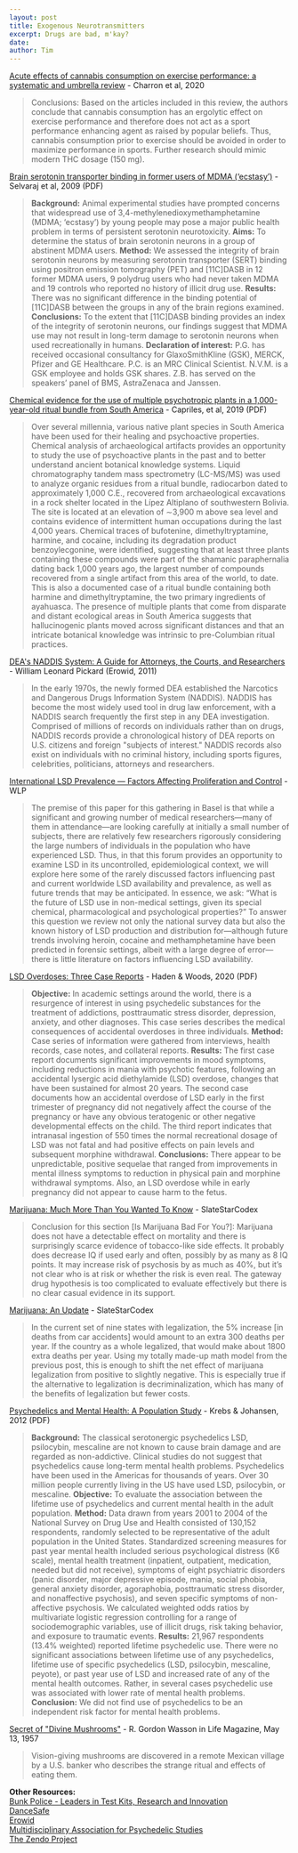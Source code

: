 ```yaml
---
layout: post
title: Exogenous Neurotransmitters
excerpt: Drugs are bad, m'kay?
date: 
author: Tim
---
```


[Acute effects of cannabis consumption on exercise performance: a systematic and umbrella review](https://pubmed.ncbi.nlm.nih.gov/32734752/) - Charron et al, 2020  
> Conclusions: Based on the articles included in this review, the authors conclude that cannabis consumption has an ergolytic effect on exercise performance and therefore does not act as a sport performance enhancing agent as raised by popular beliefs. Thus, cannabis consumption prior to exercise should be avoided in order to maximize performance in sports. Further research should mimic modern THC dosage (150 mg). 

[Brain serotonin transporter binding in former users of MDMA (‘ecstasy’)](../../../papers/selvaraj2009.pdf) - Selvaraj et al, 2009 (PDF)  
> **Background:** Animal experimental studies have prompted concerns that widespread use of 3,4-methylenedioxymethamphetamine (MDMA; ‘ecstasy’) by young people may pose a major public health problem in terms of persistent serotonin neurotoxicity. **Aims:** To determine the status of brain serotonin neurons in a group of abstinent MDMA users. **Method:** We assessed the integrity of brain serotonin neurons by measuring serotonin transporter (SERT) binding using positron emission tomography (PET) and [11C]DASB in 12 former MDMA users, 9 polydrug users who had never taken MDMA and 19 controls who reported no history of illicit drug use. **Results:** There was no significant difference in the binding potential of [11C]DASB between the groups in any of the brain regions examined. **Conclusions:** To the extent that [11C]DASB binding provides an index of the integrity of serotonin neurons, our findings suggest that MDMA use may not result in long-term damage to serotonin neurons when used recreationally in humans. **Declaration of interest:** P.G. has received occasional consultancy for GlaxoSmithKline (GSK), MERCK, Pfizer and GE Healthcare. P.C. is an MRC Clinical Scientist. N.V.M. is a GSK employee and holds GSK shares. Z.B. has served on the speakers’ panel of BMS, AstraZenaca and Janssen.

[Chemical evidence for the use of multiple psychotropic plants in a 1,000-year-old ritual bundle from South America](../../../papers/capriles2019.pdf) - Capriles, et al, 2019 (PDF)  
> Over several millennia, various native plant species in South America have been used for their healing and psychoactive properties. Chemical analysis of archaeological artifacts provides an opportunity to study the use of psychoactive plants in the past and to better understand ancient botanical knowledge systems. Liquid chromatography tandem mass spectrometry (LC-MS/MS) was used to analyze organic residues from a ritual bundle, radiocarbon dated to approximately 1,000 C.E., recovered from archaeological excavations in a rock shelter located in the Lípez Altiplano of southwestern Bolivia. The site is located at an elevation of ∼3,900 m above sea level and contains evidence of intermittent human occupations during the last 4,000 years. Chemical traces of bufotenine, dimethyltryptamine, harmine, and cocaine, including its degradation product benzoylecgonine, were identified, suggesting that at least three plants containing these compounds were part of the shamanic paraphernalia dating back 1,000 years ago, the largest number of compounds recovered from a single artifact from this area of the world, to date. This is also a documented case of a ritual bundle containing both harmine and dimethyltryptamine, the two primary ingredients of ayahuasca. The presence of multiple plants that come from disparate and distant ecological areas in South America suggests that hallucinogenic plants moved across significant distances and that an intricate botanical knowledge was intrinsic to pre-Columbian ritual practices.

[DEA's NADDIS System: A Guide for Attorneys, the Courts, and Researchers]() - William Leonard Pickard (Erowid, 2011)  
> In the early 1970s, the newly formed DEA established the Narcotics and Dangerous Drugs Information System (NADDIS). NADDIS has become the most widely used tool in drug law enforcement, with a NADDIS search frequently the first step in any DEA investigation. Comprised of millions of records on individuals rather than on drugs, NADDIS records provide a chronological history of DEA reports on U.S. citizens and foreign "subjects of interest." NADDIS records also exist on individuals with no criminal history, including sports figures, celebrities, politicians, attorneys and researchers.

[International LSD Prevalence — Factors Affecting Proliferation and Control](http://www.freeleonardpickard.org/LSD-Prevelance.html) - WLP  
> The premise of this paper for this gathering in Basel is that while a significant and growing number of medical researchers—many of them in attendance—are looking carefully at initially a small number of subjects, there are relatively few researchers rigorously considering the large numbers of individuals in the population who have experienced LSD. Thus, in that this forum provides an opportunity to examine LSD in its uncontrolled, epidemiological context, we will explore here some of the rarely discussed factors influencing past and current worldwide LSD availability and prevalence, as well as future trends that may be anticipated. In essence, we ask: “What is the future of LSD use in non-medical settings, given its special chemical, pharmacological and psychological properties?” To answer this question we review not only the national survey data but also the known history of LSD production and distribution for—although future trends involving heroin, cocaine and methamphetamine have been predicted in forensic settings, albeit with a large degree of error—there is little literature on factors influencing LSD availability.

[LSD Overdoses: Three Case Reports](../../../papers/haden2020.pdf) - Haden & Woods, 2020 (PDF)  
> **Objective:** In academic settings around the world, there is a resurgence of interest in using psychedelic substances for the treatment of addictions, posttraumatic stress disorder, depression, anxiety, and other diagnoses. This case series describes the medical consequences of accidental overdoses in three individuals. **Method:** Case series of information were gathered from interviews, health records, case notes, and collateral reports. **Results:** The first case report documents significant improvements in mood symptoms, including reductions in mania with psychotic features, following an accidental lysergic acid diethylamide (LSD) overdose, changes that have been sustained for almost 20 years. The second case documents how an accidental overdose of LSD early in the first trimester of pregnancy did not negatively affect the course of the pregnancy or have any obvious teratogenic or other negative developmental effects on the child. The third report indicates that intranasal ingestion of 550 times the normal recreational dosage of LSD was not fatal and had positive effects on pain levels and subsequent morphine withdrawal. **Conclusions:** There appear to be unpredictable, positive sequelae that ranged from improvements in mental illness symptoms to reduction in physical pain and morphine withdrawal symptoms. Also, an LSD overdose while in early pregnancy did not appear to cause harm to the fetus. 

[Marijuana: Much More Than You Wanted To Know](https://web.archive.org/web/20200428072243/https://slatestarcodex.com/2014/01/05/marijuana-much-more-than-you-wanted-to-know/) - SlateStarCodex  
> Conclusion for this section [Is Marijuana Bad For You?]: Marijuana does not have a detectable effect on mortality and there is surprisingly scarce evidence of tobacco-like side effects. It probably does decrease IQ if used early and often, possibly by as many as 8 IQ points. It may increase risk of psychosis by as much as 40%, but it’s not clear who is at risk or whether the risk is even real. The gateway drug hypothesis is too complicated to evaluate effectively but there is no clear casual evidence in its support.

[Marijuana: An Update](https://web.archive.org/web/20200519021629/https://slatestarcodex.com/2018/11/07/marijuana-an-update/) - SlateStarCodex  
> In the current set of nine states with legalization, the 5% increase [in deaths from car accidents] would amount to an extra 300 deaths per year. If the country as a whole legalized, that would make about 1800 extra deaths per year. Using my totally made-up math model from the previous post, this is enough to shift the net effect of marijuana legalization from positive to slightly negative. This is especially true if the alternative to legalization is decriminalization, which has many of the benefits of legalization but fewer costs.

[Psychedelics and Mental Health: A Population Study](../../../papers/krebs2013.pdf) - Krebs & Johansen, 2012 (PDF)  
> **Background:** The classical serotonergic psychedelics LSD, psilocybin, mescaline are not known to cause brain damage and are regarded as non-addictive. Clinical studies do not suggest that psychedelics cause long-term mental health problems. Psychedelics have been used in the Americas for thousands of years. Over 30 million people currently living in the US have used LSD, psilocybin, or mescaline. **Objective:** To evaluate the association between the lifetime use of psychedelics and current mental health in the adult population. **Method:** Data drawn from years 2001 to 2004 of the National Survey on Drug Use and Health consisted of 130,152 respondents, randomly selected to be representative of the adult population in the United States. Standardized screening measures for past year mental health included serious psychological distress (K6 scale), mental health treatment (inpatient, outpatient, medication, needed but did not receive), symptoms of eight psychiatric disorders (panic disorder, major depressive episode, mania, social phobia, general anxiety disorder, agoraphobia, posttraumatic stress disorder, and nonaffective psychosis), and seven specific symptoms of non-affective psychosis. We calculated weighted odds ratios by multivariate logistic regression controlling for a range of sociodemographic variables, use of illicit drugs, risk taking behavior, and exposure to traumatic events. **Results:** 21,967 respondents (13.4% weighted) reported lifetime psychedelic use. There were no significant associations between lifetime use of any psychedelics, lifetime use of specific psychedelics (LSD, psilocybin, mescaline, peyote), or past year use of LSD and increased rate of any of the mental health outcomes. Rather, in several cases psychedelic use was associated with lower rate of mental health problems. **Conclusion:** We did not find use of psychedelics to be an independent risk factor for mental health problems.

[Secret of "Divine Mushrooms"](http://www.psychedelic-library.org/life.htm) - R. Gordon Wasson in Life Magazine, May 13, 1957
> Vision-giving mushrooms are discovered in a remote Mexican village by a U.S. banker who describes the strange ritual and effects of eating them.

**Other Resources:**  
[Bunk Police - Leaders in Test Kits, Research and Innovation](https://bunkpolice.com/)  
[DanceSafe](https://dancesafe.org/)  
[Erowid](https://www.erowid.org/)  
[Multidisciplinary Association for Psychedelic Studies](https://maps.org/)  
[The Zendo Project](https://zendoproject.org/)  